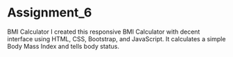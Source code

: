 # Assignment_6
 BMI Calculator
I created this responsive BMI Calculator with decent interface using HTML,  CSS, Bootstrap, and JavaScript.
It calculates a simple Body Mass Index and tells body status.
